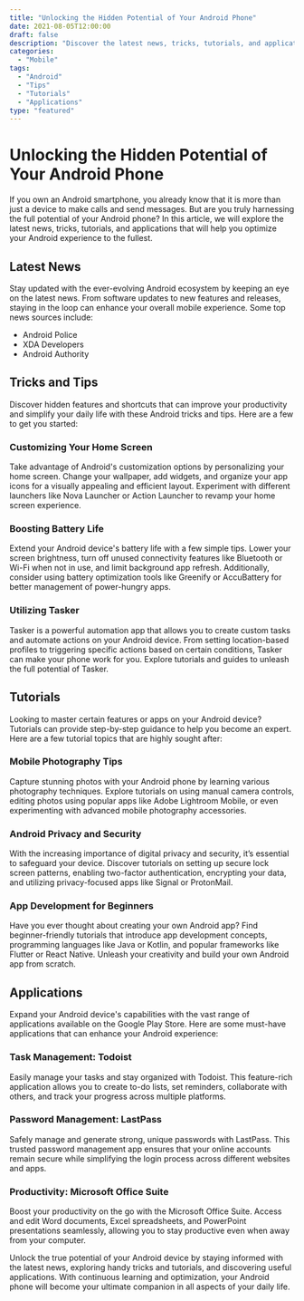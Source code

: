 ```yaml
---
title: "Unlocking the Hidden Potential of Your Android Phone"
date: 2021-08-05T12:00:00
draft: false
description: "Discover the latest news, tricks, tutorials, and applications to fully optimize your Android device."
categories:
  - "Mobile"
tags:
  - "Android"
  - "Tips"
  - "Tutorials"
  - "Applications"
type: "featured"
---
```


# Unlocking the Hidden Potential of Your Android Phone

If you own an Android smartphone, you already know that it is more than just a device to make calls and send messages. But are you truly harnessing the full potential of your Android phone? In this article, we will explore the latest news, tricks, tutorials, and applications that will help you optimize your Android experience to the fullest.

## Latest News

Stay updated with the ever-evolving Android ecosystem by keeping an eye on the latest news. From software updates to new features and releases, staying in the loop can enhance your overall mobile experience. Some top news sources include:

- Android Police
- XDA Developers
- Android Authority

## Tricks and Tips

Discover hidden features and shortcuts that can improve your productivity and simplify your daily life with these Android tricks and tips. Here are a few to get you started:

### Customizing Your Home Screen

Take advantage of Android's customization options by personalizing your home screen. Change your wallpaper, add widgets, and organize your app icons for a visually appealing and efficient layout. Experiment with different launchers like Nova Launcher or Action Launcher to revamp your home screen experience.

### Boosting Battery Life

Extend your Android device's battery life with a few simple tips. Lower your screen brightness, turn off unused connectivity features like Bluetooth or Wi-Fi when not in use, and limit background app refresh. Additionally, consider using battery optimization tools like Greenify or AccuBattery for better management of power-hungry apps.

### Utilizing Tasker

Tasker is a powerful automation app that allows you to create custom tasks and automate actions on your Android device. From setting location-based profiles to triggering specific actions based on certain conditions, Tasker can make your phone work for you. Explore tutorials and guides to unleash the full potential of Tasker.

## Tutorials

Looking to master certain features or apps on your Android device? Tutorials can provide step-by-step guidance to help you become an expert. Here are a few tutorial topics that are highly sought after:

### Mobile Photography Tips

Capture stunning photos with your Android phone by learning various photography techniques. Explore tutorials on using manual camera controls, editing photos using popular apps like Adobe Lightroom Mobile, or even experimenting with advanced mobile photography accessories.

### Android Privacy and Security

With the increasing importance of digital privacy and security, it’s essential to safeguard your device. Discover tutorials on setting up secure lock screen patterns, enabling two-factor authentication, encrypting your data, and utilizing privacy-focused apps like Signal or ProtonMail.

### App Development for Beginners

Have you ever thought about creating your own Android app? Find beginner-friendly tutorials that introduce app development concepts, programming languages like Java or Kotlin, and popular frameworks like Flutter or React Native. Unleash your creativity and build your own Android app from scratch.

## Applications

Expand your Android device's capabilities with the vast range of applications available on the Google Play Store. Here are some must-have applications that can enhance your Android experience:

### Task Management: Todoist

Easily manage your tasks and stay organized with Todoist. This feature-rich application allows you to create to-do lists, set reminders, collaborate with others, and track your progress across multiple platforms.

### Password Management: LastPass

Safely manage and generate strong, unique passwords with LastPass. This trusted password management app ensures that your online accounts remain secure while simplifying the login process across different websites and apps.

### Productivity: Microsoft Office Suite

Boost your productivity on the go with the Microsoft Office Suite. Access and edit Word documents, Excel spreadsheets, and PowerPoint presentations seamlessly, allowing you to stay productive even when away from your computer.

Unlock the true potential of your Android device by staying informed with the latest news, exploring handy tricks and tutorials, and discovering useful applications. With continuous learning and optimization, your Android phone will become your ultimate companion in all aspects of your daily life.
